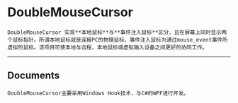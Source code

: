 **DoubleMouseCursor**
===================


	DoubleMouseCursor 实现**本地鼠标**与**事件注入鼠标**区分，且在屏幕上同时显示两个鼠标指针。所谓本地鼠标就是连接PC的物理鼠标，事件注入鼠标为通过mouse_event事件所虚拟的鼠标。该项目可使本地与远程，本地鼠标或虚拟输入设备之间更好的协同工作。

----------


Documents
-------------

	DoubleMouseCursor主要采用Windows Hook技术，与C#的WPF进行开发。
